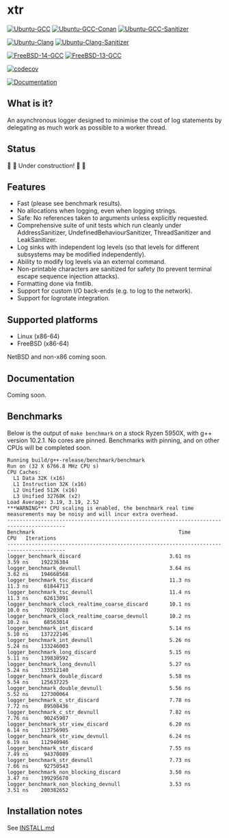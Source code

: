 # xtr

[![Ubuntu-GCC](https://github.com/choll/xtr/workflows/Ubuntu-GCC/badge.svg)](https://github.com/choll/xtr/actions?query=workflow%3AUbuntu-GCC)
[![Ubuntu-GCC-Conan](https://github.com/choll/xtr/workflows/Ubuntu-GCC-Conan/badge.svg)](https://github.com/choll/xtr/actions?query=workflow%3AUbuntu-GCC-Conan)
[![Ubuntu-GCC-Sanitizer](https://github.com/choll/xtr/workflows/Ubuntu-GCC-Sanitizer/badge.svg)](https://github.com/choll/xtr/actions?query=workflow%3AUbuntu-GCC-Sanitizer)

[![Ubuntu-Clang](https://github.com/choll/xtr/actions/workflows/ubuntu_clang.yml/badge.svg)](https://github.com/choll/xtr/actions/workflows/ubuntu_clang.yml)
[![Ubuntu-Clang-Sanitizer](https://github.com/choll/xtr/actions/workflows/ubuntu_clang_sanitizer.yml/badge.svg)](https://github.com/choll/xtr/actions/workflows/ubuntu_clang_sanitizer.yml)

[![FreeBSD-14-GCC](https://api.cirrus-ci.com/github/choll/xtr.svg?task=freebsd-14-gcc)](https://cirrus-ci.com/github/choll/xtr)
[![FreeBSD-13-GCC](https://api.cirrus-ci.com/github/choll/xtr.svg?task=freebsd-13-gcc)](https://cirrus-ci.com/github/choll/xtr)

[![codecov](https://codecov.io/gh/choll/xtr/branch/master/graph/badge.svg?token=FDdI0ZM5tv)](https://codecov.io/gh/choll/xtr)

[![Documentation](https://github.com/choll/xtr/actions/workflows/docs.yml/badge.svg)](https://github.com/choll/xtr/actions/workflows/docs.yml)

## What is it?

An asynchronous logger designed to minimise the cost of log statements by delegating as much work as possible to a worker thread.

## Status

:construction: :construction: Under construction! :construction: :construction:

## Features

* Fast (please see benchmark results).
* No allocations when logging, even when logging strings.
* Safe: No references taken to arguments unless explicitly requested.
* Comprehensive suite of unit tests which run cleanly under AddressSanitizer, UndefinedBehaviourSanitizer, ThreadSanitizer and LeakSanitizer.
* Log sinks with independent log levels (so that levels for different subsystems may be modified independently).
* Ability to modify log levels via an external command.
* Non-printable characters are sanitized for safety (to prevent terminal escape sequence injection attacks).
* Formatting done via fmtlib.
* Support for custom I/O back-ends (e.g. to log to the network).
* Support for logrotate integration.

## Supported platforms

* Linux (x86-64)
* FreeBSD (x86-64)

NetBSD and non-x86 coming soon.

## Documentation

Coming soon.

## Benchmarks

Below is the output of `make benchmark` on a stock Ryzen 5950X, with g++ version 10.2.1. No cores are pinned. Benchmarks with pinning, and on other CPUs will be completed soon.

```
Running build/g++-release/benchmark/benchmark
Run on (32 X 6766.8 MHz CPU s)
CPU Caches:
  L1 Data 32K (x16)
  L1 Instruction 32K (x16)
  L2 Unified 512K (x16)
  L3 Unified 32768K (x2)
Load Average: 3.19, 3.19, 2.52
***WARNING*** CPU scaling is enabled, the benchmark real time measurements may be noisy and will incur extra overhead.
-----------------------------------------------------------------------------------------
Benchmark                                               Time             CPU   Iterations
-----------------------------------------------------------------------------------------
logger_benchmark_discard                             3.61 ns         3.59 ns    192236384
logger_benchmark_devnull                             3.64 ns         3.62 ns    194668568
logger_benchmark_tsc_discard                         11.3 ns         11.3 ns     61844713
logger_benchmark_tsc_devnull                         11.4 ns         11.3 ns     62613091
logger_benchmark_clock_realtime_coarse_discard       10.1 ns         10.0 ns     70203088
logger_benchmark_clock_realtime_coarse_devnull       10.2 ns         10.2 ns     68563014
logger_benchmark_int_discard                         5.14 ns         5.10 ns    137222146
logger_benchmark_int_devnull                         5.26 ns         5.24 ns    133246003
logger_benchmark_long_discard                        5.15 ns         5.11 ns    139830592
logger_benchmark_long_devnull                        5.27 ns         5.24 ns    133512140
logger_benchmark_double_discard                      5.58 ns         5.54 ns    125637225
logger_benchmark_double_devnull                      5.56 ns         5.52 ns    127300064
logger_benchmark_c_str_discard                       7.78 ns         7.72 ns     89508436
logger_benchmark_c_str_devnull                       7.82 ns         7.76 ns     90245907
logger_benchmark_str_view_discard                    6.20 ns         6.14 ns    113756905
logger_benchmark_str_view_devnull                    6.24 ns         6.19 ns    112940946
logger_benchmark_str_discard                         7.55 ns         7.49 ns     94370089
logger_benchmark_str_devnull                         7.73 ns         7.66 ns     92750543
logger_benchmark_non_blocking_discard                3.50 ns         3.47 ns    199295670
logger_benchmark_non_blocking_devnull                3.53 ns         3.51 ns    200382652
```
## Installation notes

See [INSTALL.md](INSTALL.md)

